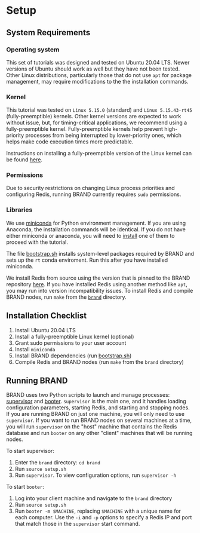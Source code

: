 # Setup
## System Requirements
### Operating system
This set of tutorials was designed and tested on Ubuntu 20.04 LTS. Newer versions of Ubuntu should work as well but they have not been tested. Other Linux distributions, particularly those that do not use `apt` for package management, may require modifications to the the installation commands.

### Kernel
This tutorial was tested on `Linux 5.15.0` (standard) and `Linux 5.15.43-rt45` (fully-preemptible) kernels. Other kernel versions are expected to work without issue, but, for timing-critical applications, we recommend using a fully-preemptible kernel. Fully-preemptible kernels help prevent high-priority processes from being interrupted by lower-priority ones, which helps make code execution times more predictable.

Instructions on installing a fully-preemptible version of the Linux kernel can be found [here](../brand/doc/preempt_rt.md).

### Permissions
Due to security restrictions on changing Linux process priorities and configuring Redis, running BRAND currently requires `sudo` permissions.

### Libraries
We use [miniconda](https://docs.conda.io/en/latest/miniconda.html) for Python environment management. If you are using Anaconda, the installation commands will be identical. If you do not have either miniconda or anaconda, you will need to [install](https://conda.io/projects/conda/en/stable/user-guide/install/linux.html) one of them to proceed with the tutorial.

The file [bootstrap.sh](../brand/bootstrap.sh) installs system-level packages required by BRAND and sets up the `rt` conda enviroment. Run this after you have installed miniconda.

We install Redis from source using the version that is pinned to the BRAND repository [here](../brand/lib/redis). If you have installed Redis using another method like `apt`, you may run into version incompatibility issues. To install Redis and compile BRAND nodes, run `make` from the [`brand`](../brand) directory.

## Installation Checklist
1. Install Ubuntu 20.04 LTS
2. Install a fully-preemptible Linux kernel (optional)
3. Grant sudo permissions to your user account
4. Install `miniconda`
5. Install BRAND dependencies (run [bootstrap.sh](../brand/bootstrap.sh))
6. Compile Redis and BRAND nodes (run `make` from the `brand` directory)

## Running BRAND
BRAND uses two Python scripts to launch and manage processes: [supervisor](../brand/lib/python/brand/supervisor.py) and [booter](../brand/lib/python/brand/booter.py). `supervisor` is the main one, and it handles loading configuration parameters, starting Redis, and starting and stopping nodes. If you are running BRAND on just one machine, you will only need to use `supervisor`. If you want to run BRAND nodes on several machines at a time, you will run `supervisor` on the "host" machine that contains the Redis database and run `booter` on any other "client" machines that will be running nodes.

To start supervisor:
1. Enter the `brand` directory: `cd brand`
2. Run `source setup.sh`
3. Run `supervisor`. To view configuration options, run `supervisor -h`

To start `booter`:
1. Log into your client machine and navigate to the `brand` directory
2. Run `source setup.sh`
3. Run `booter -m $MACHINE`, replacing `$MACHINE` with a unique name for each computer. Use the `-i` and `-p` options to specify a Redis IP and port that match those in the `supervisor` start command.